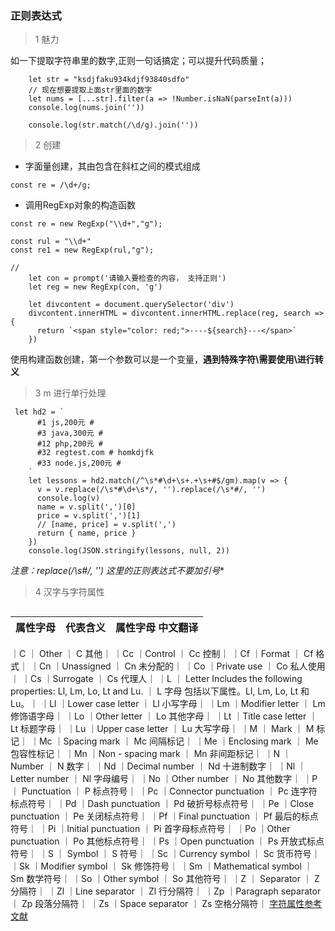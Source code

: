 ### 正则表达式

> 1 魅力

如一下提取字符串里的数字,正则一句话搞定；可以提升代码质量；

```
    let str = "ksdjfaku934kdjf93840sdfo"
    // 现在想要提取上面str里面的数字
    let nums = [...str].filter(a => !Number.isNaN(parseInt(a)))
    console.log(nums.join(''))

    console.log(str.match(/\d/g).join(''))
```

> 2 创建

* 字面量创建，其由包含在斜杠之间的模式组成

```
const re = /\d+/g;
```

* 调用RegExp对象的构造函数

```
const re = new RegExp("\\d+","g");

const rul = "\\d+"
const re1 = new RegExp(rul,"g");

// 
    let con = prompt('请输入要检查的内容， 支持正则')
    let reg = new RegExp(con, 'g')

    let divcontent = document.querySelector('div')
    divcontent.innerHTML = divcontent.innerHTML.replace(reg, search => {
      return `<span style="color: red;">----${search}---</span>`
    })
```
使用构建函数创建，第一个参数可以是一个变量，**遇到特殊字符\需要使用\\进行转义**


> 3 m 进行单行处理

```
 let hd2 = `
      #1 js,200元 #
      #3 java,300元 #
      #12 php,200元 #
      #32 regtest.com # homkdjfk
      #33 node.js,200元 #
    `
    let lessons = hd2.match(/^\s*#\d+\s+.+\s+#$/gm).map(v => {
      v = v.replace(/\s*#\d+\s*/, '').replace(/\s*#/, '')
      console.log(v)
      name = v.split(',')[0]
      price = v.split(',')[1]
      // [name, price] = v.split(',')
      return { name, price }
    })
    console.log(JSON.stringify(lessons, null, 2))
```

**注意：replace(/\s*#/, '') 这里的正则表达式不要加引号**

> 4 汉字与字符属性

```

```

| 属性字母 | 代表含义 | 属性字母 中文翻译 |
| ---| ---| ---|
｜C  ｜	Other  ｜ C 其他｜
｜Cc	｜Control  ｜ Cc 控制｜
｜Cf	｜Format  ｜ Cf 格式｜
｜Cn	｜Unassigned  ｜ Cn 未分配的｜
｜Co	｜Private use  ｜ Co 私人使用｜
｜Cs	｜Surrogate  ｜ Cs 代理人｜
｜L	 ｜ Letter	Includes the following properties: Ll, Lm, Lo, Lt and Lu. ｜ L 字母 包括以下属性。Ll, Lm, Lo, Lt 和 Lu。｜
｜Ll	｜Lower case letter  ｜ Ll 小写字母｜
｜Lm	｜Modifier letter  ｜ Lm 修饰语字母｜
｜Lo	｜Other letter  ｜ Lo 其他字母｜
｜Lt	｜Title case letter  ｜ Lt 标题字母｜
｜Lu	｜Upper case letter  ｜ Lu 大写字母｜
｜M	 ｜ Mark  ｜ M 标记｜
｜Mc	｜Spacing mark  ｜ Mc 间隔标记｜
｜Me	｜Enclosing mark  ｜ Me 包容性标记｜
｜Mn	｜Non - spacing mark  ｜ Mn 非间距标记｜
｜N	 ｜ Number  ｜ N 数字｜
｜Nd	｜Decimal number  ｜ Nd 十进制数字｜
｜Nl	｜Letter number  ｜ Nl 字母编号｜
｜No	｜Other number  ｜ No 其他数字｜
｜P	 ｜ Punctuation  ｜ P 标点符号｜
｜Pc	｜Connector punctuation  ｜ Pc 连字符标点符号｜
｜Pd	｜Dash punctuation  ｜ Pd 破折号标点符号｜
｜Pe	｜Close punctuation  ｜ Pe 关闭标点符号｜
｜Pf	｜Final punctuation  ｜ Pf 最后的标点符号｜
｜Pi	｜Initial punctuation  ｜ Pi 首字母标点符号｜
｜Po	｜Other punctuation  ｜ Po 其他标点符号｜
｜Ps	｜Open punctuation  ｜ Ps 开放式标点符号｜
｜S	 ｜ Symbol  ｜ S 符号｜
｜Sc	｜Currency symbol  ｜ Sc 货币符号｜
｜Sk	｜Modifier symbol  ｜ Sk 修饰符号｜
｜Sm	｜Mathematical symbol  ｜ Sm 数学符号｜
｜So	｜Other symbol  ｜ So 其他符号｜
｜Z	 ｜ Separator  ｜ Z 分隔符｜
｜Zl	｜Line separator  ｜ Zl 行分隔符｜
｜Zp	｜Paragraph separator  ｜ Zp 段落分隔符｜
｜Zs	｜Space separator  ｜ Zs 空格分隔符｜
[字符属性参考文献](https://tool.oschina.net/uploads/apidocs/php-zh/regexp.reference.unicode.html)



